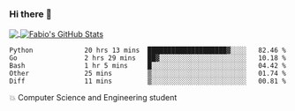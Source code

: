 ### Hi there 👋
<a href="https://github.com/fabiovincenzi/fabiovincenzi">
  <img align="center" src="https://github-readme-stats.vercel.app/api/top-langs/?username=fabiovincenzi&title_color=ffffff&text_color=c9cacc&icon_color=2bbc8a&bg_color=1d1f21&langs_count=3" />
</a>
<a href="https://github.com/fabiovincenzi/fabiovincenzi">
  <img align="center" src="https://github-readme-stats.vercel.app/api?username=fabiovincenzi&show_icons=true&line_height=27&count_private=true&title_color=ffffff&text_color=c9cacc&icon_color=2bbc8a&bg_color=1d1f21" alt="Fabio's GitHub Stats" />
</a>
<!--START_SECTION:waka-->

```text
Python             20 hrs 13 mins  ████████████████████▓░░░░   82.46 %
Go                 2 hrs 29 mins   ██▓░░░░░░░░░░░░░░░░░░░░░░   10.18 %
Bash               1 hr 5 mins     █░░░░░░░░░░░░░░░░░░░░░░░░   04.42 %
Other              25 mins         ▒░░░░░░░░░░░░░░░░░░░░░░░░   01.74 %
Diff               11 mins         ▒░░░░░░░░░░░░░░░░░░░░░░░░   00.81 %
```

<!--END_SECTION:waka-->

:boom: Computer Science and Engineering student
